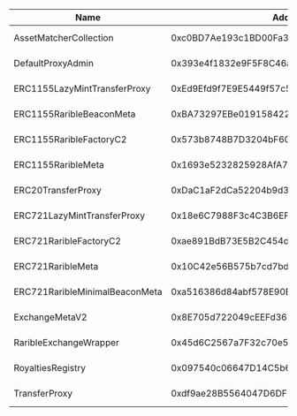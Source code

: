  Name | Address | Url 
 --- | --- | ---
 AssetMatcherCollection | 0xc0BD7Ae193c1BD00Fa33B0E5fDCF60FF2d66EefC | https://explorerl2new-camp-network-4xje7wy105.t.conduit.xyzaddress/0xc0BD7Ae193c1BD00Fa33B0E5fDCF60FF2d66EefC 
 DefaultProxyAdmin | 0x393e4f1832e9F5F8C46a031275135640E61e9A9a | https://explorerl2new-camp-network-4xje7wy105.t.conduit.xyzaddress/0x393e4f1832e9F5F8C46a031275135640E61e9A9a 
 ERC1155LazyMintTransferProxy | 0xEd9Efd9f7E9E5449f57c50001E94A985E57986ca | https://explorerl2new-camp-network-4xje7wy105.t.conduit.xyzaddress/0xEd9Efd9f7E9E5449f57c50001E94A985E57986ca 
 ERC1155RaribleBeaconMeta | 0xBA73297EBe019158422c726A051D3647E5E4EA7B | https://explorerl2new-camp-network-4xje7wy105.t.conduit.xyzaddress/0xBA73297EBe019158422c726A051D3647E5E4EA7B 
 ERC1155RaribleFactoryC2 | 0x573b8748B7D3204bF60836217f63b1332E123BB1 | https://explorerl2new-camp-network-4xje7wy105.t.conduit.xyzaddress/0x573b8748B7D3204bF60836217f63b1332E123BB1 
 ERC1155RaribleMeta | 0x1693e5232825928AfA77d47584EdA69aB9048B68 | https://explorerl2new-camp-network-4xje7wy105.t.conduit.xyzaddress/0x1693e5232825928AfA77d47584EdA69aB9048B68 
 ERC20TransferProxy | 0xDaC1aF2dCa52204b9d3d7b3bf967A30d5FCE8DC4 | https://explorerl2new-camp-network-4xje7wy105.t.conduit.xyzaddress/0xDaC1aF2dCa52204b9d3d7b3bf967A30d5FCE8DC4 
 ERC721LazyMintTransferProxy | 0x18e6C7988F3c4C3B6EFdb69449EAE6B5eeA39e30 | https://explorerl2new-camp-network-4xje7wy105.t.conduit.xyzaddress/0x18e6C7988F3c4C3B6EFdb69449EAE6B5eeA39e30 
 ERC721RaribleFactoryC2 | 0xae891BdB73E5B2C454d6Fe03824A86d0d440FC0e | https://explorerl2new-camp-network-4xje7wy105.t.conduit.xyzaddress/0xae891BdB73E5B2C454d6Fe03824A86d0d440FC0e 
 ERC721RaribleMeta | 0x10C42e56B575b7cd7bdBbc2c62020cafad4a85Ed | https://explorerl2new-camp-network-4xje7wy105.t.conduit.xyzaddress/0x10C42e56B575b7cd7bdBbc2c62020cafad4a85Ed 
 ERC721RaribleMinimalBeaconMeta | 0xa516386d84abf578E90E30822ee47d29c9aE52Dd | https://explorerl2new-camp-network-4xje7wy105.t.conduit.xyzaddress/0xa516386d84abf578E90E30822ee47d29c9aE52Dd 
 ExchangeMetaV2 | 0x8E705d722049cEEFd3606b15070CA8A72DC69eA4 | https://explorerl2new-camp-network-4xje7wy105.t.conduit.xyzaddress/0x8E705d722049cEEFd3606b15070CA8A72DC69eA4 
 RaribleExchangeWrapper | 0x45d6C2567a7F32c70e57D26E4ee89045A2F472Dc | https://explorerl2new-camp-network-4xje7wy105.t.conduit.xyzaddress/0x45d6C2567a7F32c70e57D26E4ee89045A2F472Dc 
 RoyaltiesRegistry | 0x097540c06647D14C5b63E678DC6e290e0f2150cc | https://explorerl2new-camp-network-4xje7wy105.t.conduit.xyzaddress/0x097540c06647D14C5b63E678DC6e290e0f2150cc 
 TransferProxy | 0xdf9ae28B5564047D6DF0B4A44Eb81CD187BdA308 | https://explorerl2new-camp-network-4xje7wy105.t.conduit.xyzaddress/0xdf9ae28B5564047D6DF0B4A44Eb81CD187BdA308 
